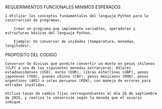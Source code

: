 REQUERIMIENTOS FUNCIONALES MINIMOS ESPERADOS

    1.Utilizar los conceptos fundamentales del lenguaje Python para la construcción de programas.

        Crear un programa que implemente variables, operadores y estructuras básicas del lenguaje Python.

        Ejemplo: Un conversor de unidades (temperatura, monedas, longitudes).

PROPOSITO DEL CODIGO 

    Conversor de divisas que permite convertir un monto en pesos chilenos (CLP) a una de las siguientes monedas extranjeras: dólares estadounidenses (USD), euros (EUR), libras esterlinas (GBP), yenes japoneses (YEN), yuanes chinos (CNY), pesos mexicanos (MXN), pesos argentinos (ARS) o soles peruanos (PEN), con manejo de errores para entradas inválidas.

    Utiliza tasas de cambio fijas correspondientes al día 26 de septiembre de 2025, y realiza la conversión según la moneda que el usuario indique.